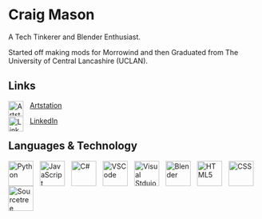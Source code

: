 # Craig Mason
A Tech Tinkerer and Blender Enthusiast.

Started off making mods for Morrowind and then Graduated from The University of Central Lancashire (UCLAN).

## Links

<image align="left" alt="Artstation" title="Artstation" width="30px" style="padding-right:10px;" src="https://cdn4.iconfinder.com/data/icons/logos-and-brands/512/27_Artstation_logo_logos-512.png">[Artstation](https://www.artstation.com/craigmason19)

<image align="left" alt="LinkedIn" title="LinkedIn" width="30px" style="padding-right:10px;" src="https://cdn.jsdelivr.net/gh/devicons/devicon@latest/icons/linkedin/linkedin-original.svg"/>[LinkedIn](https://www.linkedin.com/in/craigmason19)

## Languages & Technology

<image align="left" alt="Python" title="Python" width="50px" style="padding-right:10px;" src="https://cdn.jsdelivr.net/gh/devicons/devicon@latest/icons/python/python-original.svg">
<image align="left" alt="JavaScript" title="JavaScript" width="50px" style="padding-right:10px;" src="https://cdn.jsdelivr.net/gh/devicons/devicon@latest/icons/javascript/javascript-original.svg" />
<image align="left" alt="C#" title="C#" width="50px" style="padding-right:10px;" src="https://cdn.jsdelivr.net/gh/devicons/devicon@latest/icons/csharp/csharp-original.svg" />
<image align="left" alt="VSCode" title="VSCode" width="50px" style="padding-right:10px;" src="https://cdn.jsdelivr.net/gh/devicons/devicon@latest/icons/vscode/vscode-original.svg" />
<image align="left" alt="Visual Stduio" title="Visual Stduio" width="50px" style="padding-right:10px;" src="https://cdn.jsdelivr.net/gh/devicons/devicon@latest/icons/visualstudio/visualstudio-original.svg" />
<image align="left" alt="Blender" title="Blender" width="50px" style="padding-right:10px;" src="https://cdn.jsdelivr.net/gh/devicons/devicon@latest/icons/blender/blender-original.svg" />
<image align="left" alt="HTML5" title="HTML5" width="50px" style="padding-right:10px;" src="https://cdn.jsdelivr.net/gh/devicons/devicon@latest/icons/html5/html5-original.svg" />
<image align="left" alt="CSS" title="CSS" width="50px" style="padding-right:10px;" src="https://cdn.jsdelivr.net/gh/devicons/devicon@latest/icons/css3/css3-original.svg" />
<image align="left" alt="Sourcetree" title="Sourcetree" width="50px" style="padding-right:10px;" src="https://img.icons8.com/?size=256&id=Qu2sYlfDM0qZ&format=png" />
